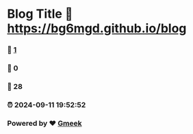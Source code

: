# Blog Title :link: https://bg6mgd.github.io/blog 
### :page_facing_up: [1](https://bg6mgd.github.io/blog/tag.html) 
### :speech_balloon: 0 
### :hibiscus: 28 
### :alarm_clock: 2024-09-11 19:52:52 
### Powered by :heart: [Gmeek](https://github.com/Meekdai/Gmeek)
